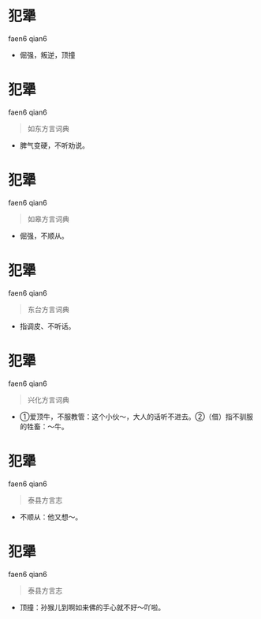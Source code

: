 # 犯犟
faen6 qian6
- 倔强，叛逆，顶撞

# 犯犟
faen6 qian6
> 如东方言词典
- 脾气变硬，不听劝说。

# 犯犟
faen6 qian6
> 如皋方言词典
- 倔强，不顺从。

# 犯犟
faen6 qian6
> 东台方言词典
- 指调皮、不听话。

# 犯犟
faen6 qian6
> 兴化方言词典
- ①爱顶牛，不服教管：这个小伙～，大人的话听不进去。②（借）指不驯服的牲畜：～牛。

# 犯犟
faen6 qian6
> 泰县方言志
- 不顺从：他又想～。

# 犯犟
faen6 qian6
> 泰县方言志
- 顶撞：孙猴儿到啊如来佛的手心就不好～吖啦。
